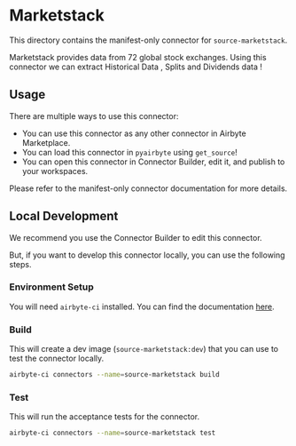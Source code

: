 # Marketstack
This directory contains the manifest-only connector for `source-marketstack`.

Marketstack provides data from 72 global stock exchanges.
Using this connector we can extract Historical Data , Splits and Dividends data !

## Usage
There are multiple ways to use this connector:
- You can use this connector as any other connector in Airbyte Marketplace.
- You can load this connector in `pyairbyte` using `get_source`!
- You can open this connector in Connector Builder, edit it, and publish to your workspaces.

Please refer to the manifest-only connector documentation for more details.

## Local Development
We recommend you use the Connector Builder to edit this connector.

But, if you want to develop this connector locally, you can use the following steps.

### Environment Setup
You will need `airbyte-ci` installed. You can find the documentation [here](airbyte-ci).

### Build
This will create a dev image (`source-marketstack:dev`) that you can use to test the connector locally.
```bash
airbyte-ci connectors --name=source-marketstack build
```

### Test
This will run the acceptance tests for the connector.
```bash
airbyte-ci connectors --name=source-marketstack test
```

